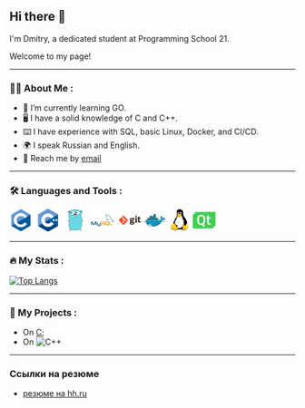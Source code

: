 ## Hi there 👋

I'm Dmitry, a dedicated student at Programming School 21.

Welcome to my page!
<!--
**Desolitto/Desolitto** is a ✨ _special_ ✨ repository because its `README.md` (this file) appears on your GitHub profile.
<!--
-->
---
### :man_technologist: About Me :
- 🌱 I’m currently learning GO.
- 🖥️ I have a solid knowledge of C and C++.
- ⌨️ I have experience with SQL, basic Linux, Docker, and CI/CD.
- 🌍 I speak Russian and English.
- 📧 Reach me by [email](mailto:diikaz11@gmail.com?subject=Hello)
---

### :hammer_and_wrench: Languages and Tools :

<div>
  <img src="https://github.com/devicons/devicon/blob/master/icons/c/c-original.svg" title="C" alt="C" width="40" height="40"/>&nbsp;
  <img src="https://github.com/devicons/devicon/blob/master/icons/cplusplus/cplusplus-original.svg" title="C++" alt="C++" width="40" height="40"/>&nbsp;
  <img src="https://github.com/devicons/devicon/blob/master/icons/go/go-original.svg" title="Go" alt="Go" width="40" height="40"/>&nbsp;
  <img src="https://github.com/devicons/devicon/blob/master/icons/mysql/mysql-original-wordmark.svg" title="MySQL"  alt="MySQL" width="40" height="40"/>&nbsp;
  <img src="https://github.com/devicons/devicon/blob/master/icons/git/git-original-wordmark.svg" title="Git" **alt="Git" width="40" height="40"/>
  <img src="https://github.com/devicons/devicon/blob/master/icons/docker/docker-original.svg" title="Docker" alt="Docker" width="40" height="40"/>
  <img src="https://github.com/devicons/devicon/blob/master/icons/linux/linux-original.svg" title="Linux" alt="Linux" width="40" height="40"/>
  <img src="https://github.com/devicons/devicon/blob/master/icons/qt/qt-original.svg" title="Qt" alt="Qt" width="40" height="40"/>
</div>

---

### :fire: My Stats :
[![Top Langs](https://github-readme-stats.vercel.app/api/top-langs/?username=Desolitto&layout=compact)](https://github.com/Desolitto/github-readme-stats)

---

### :floppy_disk: My Projects :
- On [C](https://github.com/Desolitto/CProjects);
- On ![C++](https://img.shields.io/badge/C%2B%2B-blue)

---

### Ссылки на резюме  
- [резюме на hh.ru](https://hh.ru/resume/c3e5b45bff0d909ff40039ed1f55696e6d7849)

